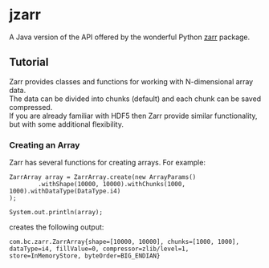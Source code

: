 # jzarr

A Java version of the API offered by the wonderful Python [zarr](https://zarr.readthedocs.io/) package.


## Tutorial

Zarr provides classes and functions for working with N-dimensional array data.  
The data can be divided into chunks (default) and each chunk can be saved compressed.  
If you are already familiar with HDF5 then Zarr provide similar functionality, but
with some additional flexibility.

### Creating an Array

Zarr has several functions for creating arrays. For example:

~~~
ZarrArray array = ZarrArray.create(new ArrayParams()
        .withShape(10000, 10000).withChunks(1000, 1000).withDataType(DataType.i4)
);

System.out.println(array);
~~~
creates the following output:
~~~
com.bc.zarr.ZarrArray{shape=[10000, 10000], chunks=[1000, 1000], dataType=i4, fillValue=0, compressor=zlib/level=1, store=InMemoryStore, byteOrder=BIG_ENDIAN}
~~~